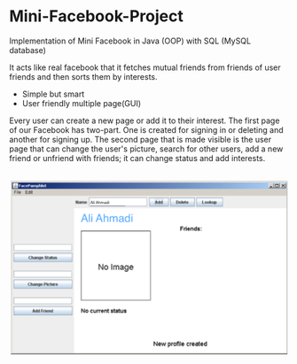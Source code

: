 # Mini-Facebook-Project
Implementation of Mini Facebook in Java (OOP) with SQL (MySQL database)

It acts like real facebook that it fetches mutual friends from friends of user friends and then sorts them by interests.

- Simple but smart 
- User friendly multiple page(GUI)

Every user can create a new page or add it to their interest. The first page of our Facebook has two-part. One is created for signing in or deleting and another for signing up. The second page that is made visible is the user page that can change the user's picture, search for other users, add a new friend or unfriend with friends; it can change status and add interests.

<br/><img src='/FB.png'>

